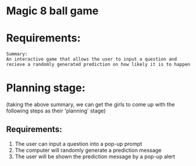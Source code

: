 # Magic 8 ball game

# Requirements:
```
Summary:
An interactive game that allows the user to input a question and recieve a randomly generated prediction on how likely it is to happen
 ```

# Planning stage:
(taking the above summary, we can get the girls to come up with the following steps as their 'planning' stage)
## Requirements:
1. The user can input a question into a pop-up prompt
2. The computer will randomly generate a prediction message
3. The user will be shown the prediction message by a pop-up alert